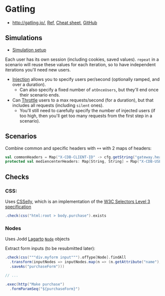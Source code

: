 # Gatling

* <http://gatling.io/>, [Ref](http://gatling.io/docs/2.2.1/),
  [Cheat sheet](http://gatling.io/#/cheat-sheet/2.2.1), [GitHub](https://github.com/gatling/gatling)

## Simulations

* [Simulation setup](http://gatling.io/docs/2.2.1/general/simulation_setup.html)

Each user has its own session (including cookies, saved values).  `repeat` in a scenario will reuse these values for each iteration, so to have independent iterations you'll need new users.

* [Injection](http://gatling.io/docs/2.2.1/general/simulation_setup.html#injection) allows you to specify users per/second (optionally ramped, and over a duration).
  * Can also specify a fixed number of `atOnceUsers`, but they'll end once their scenario ends.
* Can [Throttle](http://gatling.io/docs/2.2.1/general/simulation_setup.html#throttling) users to a max requests/second (for a duration), but that includes all requests (including `silent` ones).
  * You'll still need to carefully specify the number of injected users (if too high, then you'll get too many requests from the first step in a scenario).

## Scenarios

Combine common and specific headers with `++` with 2 maps of headers:

```scala
val commonHeaders = Map("X-CDB-CLIENT-ID" -> cfg.getString("gateway.headers.client-id"), ...)
protected val mediencenterHeaders: Map[String, String] = Map("X-CDB-USER-TOKEN"->cfg.getString("gateway.token.user")) ++ commonHeaders
```

## Checks

### CSS:

Uses [CSSelly](http://jodd.org/doc/csselly/), which is an implementation of the [W3C Selectors Level 3 specification](https://www.w3.org/TR/css3-selectors/)

```scala
.check(css("html:root > body.purchase").exists
```

### Nodes

Uses Jodd [Lagarto](http://jodd.org/doc/lagarto/) [`Node`](http://jodd.org/api/jodd/lagarto/dom/Node.html) objects

Extract form inputs (to be resubmitted later):

```scala
.check(css("""div.myform input""").ofType[Node].findAll
  .transform(inputNodes => inputNodes.map(n => (n.getAttribute("name"), n.getAttribute("value"))))
  .saveAs("purchaseForm")))

// ...

.exec(http("Make purchase")
  .formParamSeq("${purchaseForm}")
```
